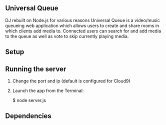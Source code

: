 ## Universal Queue


DJ rebuilt on Node.js for various reasons
Universal Queue is a video/music queueing web application which allows users to create and share rooms in which clients add media to. Connected users can search for and add media to the queue as well as vote to skip currently playing media.

## Setup

## Running the server

1) Change the port and ip (default is configured for Cloud9)

2) Launch the app from the Terminal:

    $ node server.js
    
## Dependencies